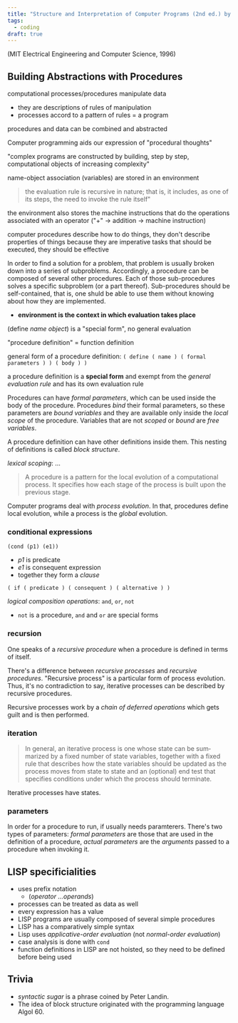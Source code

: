 ```yaml
---
title: "Structure and Interpretation of Computer Programs (2nd ed.) by Harold Abelson & Gerald Jay Sussman"
tags:
  - coding
draft: true
---
```


(MIT Electrical Engineering and Computer Science, 1996)

## Building Abstractions with Procedures

computational processes/procedures manipulate data

- they are descriptions of rules of manipulation
- processes accord to a pattern of rules = a program

procedures and data can be combined and abstracted

Computer programming aids our expression of "procedural thoughts"

"complex programs are constructed by building, step by step, computational objects of increasing complexity"

name-object association (variables) are stored in an environment

> the evaluation rule is recursive in nature; that is, it includes, as one of its steps, the need to invoke the rule itself"

the environment also stores the machine instructions that do the operations associated with an operator ("+" -> addition -> machine instruction)

computer procedures describe how to do things, they don't describe properties of things
because they are imperative tasks that should be executed, they should be effective

In order to find a solution for a problem, that problem is usually broken down into a series of subproblems. Accordingly, a procedure can be composed of several other procedures. Each of those sub-procedures solves a specific subproblem (or a part thereof). Sub-procedures should be self-contained, that is, one shuld be able to use them without knowing about how they are implemented.

- **environment is the context in which evaluation takes place**

(define _name_ _object_) is a "special form", no general evaluation

<!-- * "Numbers and arithmetic operations are primitive data and procedures."
* "Nesting of combinations provides a means of combining operations."
* "Definitions that associate names with values provide a limited means of abstraction." -->

"procedure definition" = function definition

general form of a procedure definition:
`( define ( name ) ( formal parameters ) ) ( body ) )`

a procedure definition is a **special form** and exempt from the _general evaluation rule_ and has its own evaluation rule

Procedures can have _formal parameters_, which can be used inside the body of the procedure. Procedures _bind_ their formal parameters, so these parameters are _bound variables_ and they are available only inside the _local scope_ of the procedure. Variables that are not _scoped_ or _bound_ are _free variables_.

A procedure definition can have other definitions inside them. This nesting of definitions is called _block structure_.

_lexical scoping_: ...

> A procedure is a pattern for the local evolution of a computational pro­cess. It specifies how each stage of the process is built upon the previous stage.

Computer programs deal with _process evolution_. In that, procedures define local evolution, while a process is the _global_ evolution.

### conditional expressions

`(cond (p1) (e1))`

- _p1_ is predicate
- _e1_ is consequent expression
- together they form a _clause_

`( if ( predicate ) ( consequent ) ( alternative ) )`

_logical composition operations_: `and`, `or`, `not`

- `not` is a procedure, `and` and `or` are special forms

### recursion

One speaks of a _recursive procedure_ when a procedure is defined in terms of itself.

There's a difference between _recursive processes_ and _recursive procedures_. "Recursive process" is a particular form of process evolution.
Thus, it's no contradiction to say, iterative processes can be described by recursive procedures.

Recursive processes work by a _chain of deferred operations_ which gets guilt and is then performed.

### iteration

> In general, an iterative process is one whose state can be sum­marized by a fixed number of state variables, together with a fixed rule that describes how the state variables should be updated as the process moves from state to state and an (optional) end test that specifies con­ditions under which the process should terminate.

Iterative processes have states.

### parameters

In order for a procedure to run, if usually needs paramterers. There's two types of parameters: *formal parameters* are those that are used in the definition of a procedure, *actual parameters* are the *arguments* passed to a procedure when invoking it.

## LISP specificialities

- uses prefix notation
  - (_operator_ _...operands_)
- processes can be treated as data as well
- every expression has a value
- LISP programs are usually composed of several simple procedures
- LISP has a comparatively simple syntax
- Lisp uses _applicative-order evaluation_ (not _normal-order evaluation_)
- case analysis is done with `cond`
- function definitions in LISP are not hoisted, so they need to be defined before being used

## Trivia

- _syntactic sugar_ is a phrase coined by Peter Landin.
- The idea of block structure originated with the programming language Algol 60.
